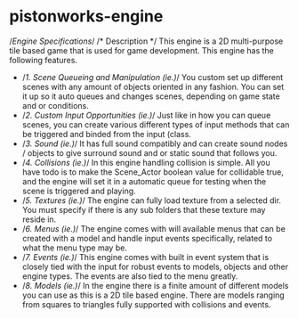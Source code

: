 # pistonworks-engine
/*Engine Specifications*/
/* Description */
  This engine is a 2D multi-purpose tile based game that
  is used for game development. This engine has the
  following features.
 * /*1. Scene Queueing and Manipulation (ie.)*/
   You custom set up different scenes with any amount
   of objects oriented in any fashion. You can set it
   up so it auto queues and changes scenes, depending
   on game state and or conditions.
 * /*2. Custom Input Opportunities (ie.)*/
   Just like in how you can queue scenes, you can
   create various different types of input methods
   that can be triggered and binded from the input
  (class.
 * /*3. Sound (ie.)*/
   It has full sound compatibly and can create
   sound nodes / objects to give surround sound
   and or static sound that follows you.
 * /*4. Collisions (ie.)*/
   In this engine handling collision is simple.
   All you have todo is to make the Scene_Actor
   boolean value for collidable true, and the engine
   will set it in a automatic queue for testing when
   the scene is triggered and playing.
 * /*5. Textures (ie.)*/
   The engine can fully load texture from a selected
   dir. You must specify if there is any sub folders
   that these texture may reside in.
 * /*6. Menus (ie.)*/
   The engine comes with will available menus that
   can be created with a model and handle input
   events specifically, related to what the menu
   type may be.
 * /*7. Events (ie.)*/
   This engine comes with built in event system that
   is closely tied with the input for robust events to
   models, objects and other engine types. The events
   are also tied to the menu greatly.
 * /*8. Models (ie.)*/
   In the engine there is a finite amount of different
   models you can use as this is a 2D tile based engine.
   There are models ranging from squares to triangles
   fully supported with collisions and events.
